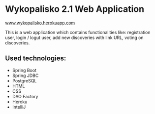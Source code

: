 # **Wykopalisko 2.1 Web Application**

www.wykopalisko.herokuapp.com

This is a web application which contains functionalities like: registration user, login / logut user, add new discoveries with link URL, voting on discoveries.

## Used technologies:
* Spring Boot
* Spring JDBC
* PostgreSQL
* HTML
* CSS
* DAO Factory
* Heroku
* IntelliJ
